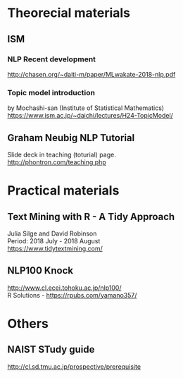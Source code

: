 
# Theorecial materials

## ISM   
### NLP Recent development  
http://chasen.org/~daiti-m/paper/MLwakate-2018-nlp.pdf  

### Topic model introduction
by Mochashi-san (Institute of Statistical Mathematics)  
https://www.ism.ac.jp/~daichi/lectures/H24-TopicModel/  

## Graham Neubig NLP Tutorial  
Slide deck in teaching (toturial) page.     
http://phontron.com/teaching.php  

# Practical materials
## Text Mining with R - A Tidy Approach  
Julia Silge and David Robinson   
Period: 2018 July - 2018 August  
https://www.tidytextmining.com/  

## NLP100 Knock  
http://www.cl.ecei.tohoku.ac.jp/nlp100/  
R Solutions - https://rpubs.com/yamano357/  

# Others  
## NAIST STudy guide  
http://cl.sd.tmu.ac.jp/prospective/prerequisite  
